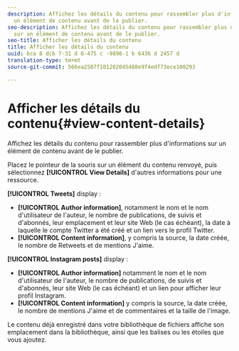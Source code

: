 ```yaml
---
description: Affichez les détails du contenu pour rassembler plus d'informations sur
  un élément de contenu avant de le publier.
seo-description: Affichez les détails du contenu pour rassembler plus d'informations
  sur un élément de contenu avant de le publier.
seo-title: Afficher les détails du contenu
title: Afficher les détails du contenu
uuid: bca 8 dcb 7-31 d 6-475 c -9898-1 b 6436 d 2457 d
translation-type: tm+mt
source-git-commit: 566ea2587f101202045488e9f4edf73ece100293

---
```



# Afficher les détails du contenu{#view-content-details}

Affichez les détails du contenu pour rassembler plus d'informations sur un élément de contenu avant de le publier.

Placez le pointeur de la souris sur un élément du contenu renvoyé, puis sélectionnez **[!UICONTROL View Details]** d'autres informations pour une ressource.

**[!UICONTROL Tweets]** display :

* **[!UICONTROL Author information]**, notamment le nom et le nom d'utilisateur de l'auteur, le nombre de publications, de suivis et d'abonnés, leur emplacement et leur site Web (le cas échéant), la date à laquelle le compte Twitter a été créé et un lien vers le profil Twitter.
* **[!UICONTROL Content information]**, y compris la source, la date créée, le nombre de Retweets et de mentions J'aime.

**[!UICONTROL Instagram posts]** display :

* **[!UICONTROL Author information]** notamment le nom et le nom d'utilisateur de l'auteur, le nombre de publications, de suivis et d'abonnés, leur site Web (le cas échéant) et un lien pour afficher leur profil Instagram.
* **[!UICONTROL Content information]** y compris la source, la date créée, le nombre de mentions J'aime et de commentaires et la taille de l'image.

Le contenu déjà enregistré dans votre bibliothèque de fichiers affiche son emplacement dans la bibliothèque, ainsi que les balises ou les étoiles que vous ajoutez.
